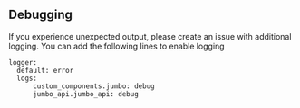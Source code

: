 ## Debugging
If you experience unexpected output, please create an issue with additional logging. You can add the following lines to enable logging

```
logger:
  default: error
  logs:
      custom_components.jumbo: debug
      jumbo_api.jumbo_api: debug
```